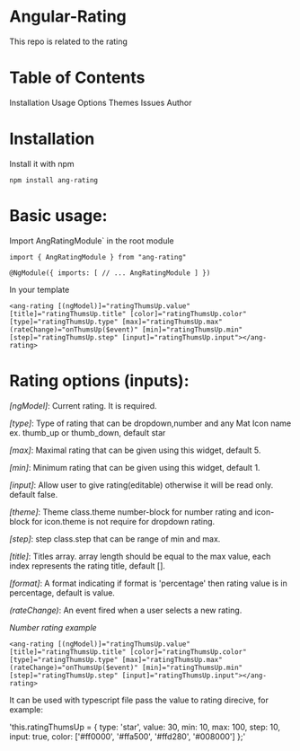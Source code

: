 # Angular-Rating
This repo is related to the rating

# Table of Contents
Installation
Usage
Options
Themes
Issues
Author

# Installation
Install it with npm

`npm install ang-rating `

# Basic usage:
Import  AngRatingModule` in the root module

` import { AngRatingModule } from "ang-rating" `

`@NgModule({
  imports: [
    // ...
    AngRatingModule
  ]
})`

In your template

`<ang-rating [(ngModel)]="ratingThumsUp.value" [title]="ratingThumsUp.title"
[color]="ratingThumsUp.color" [type]="ratingThumsUp.type" [max]="ratingThumsUp.max" (rateChange)="onThumsUp($event)"
[min]="ratingThumsUp.min" [step]="ratingThumsUp.step" [input]="ratingThumsUp.input"></ang-rating> `


# Rating options (inputs):
*[ngModel]*: Current rating. It is required.

*[type]*: Type of rating that can be dropdown,number and any Mat Icon name ex. thumb_up or thumb_down, default star

*[max]*: Maximal rating that can be given using this widget, default 5.

*[min]*: Minimum rating that can be given using this widget, default 1.

*[input]*: Allow user to give rating(editable) otherwise it will be read only. default false.

*[theme]*: Theme class.theme number-block for number rating and icon-block for icon.theme is not require for dropdown rating.

*[step]*: step class.step that can be range of min and max.

*[title]*: Titles array. array length should be equal to the max value, each index represents the rating title, default [].

*[format]*: A format indicating if format is 'percentage' then rating value is in percentage, default is value.

*(rateChange)*: An event fired when a user selects a new rating.


*Number rating example*

`<ang-rating [(ngModel)]="ratingThumsUp.value" [title]="ratingThumsUp.title"
[color]="ratingThumsUp.color" [type]="ratingThumsUp.type" [max]="ratingThumsUp.max" (rateChange)="onThumsUp($event)"
[min]="ratingThumsUp.min" [step]="ratingThumsUp.step" [input]="ratingThumsUp.input"></ang-rating>`

It can be used with typescript file pass the value to rating direcive, for example:

   'this.ratingThumsUp = {
        type: 'star',
        value: 30,
        min: 10,
        max: 100,
        step: 10,
        input: true,
        color: ['#ff0000', '#ffa500', '#ffd280', '#008000']
    };'

